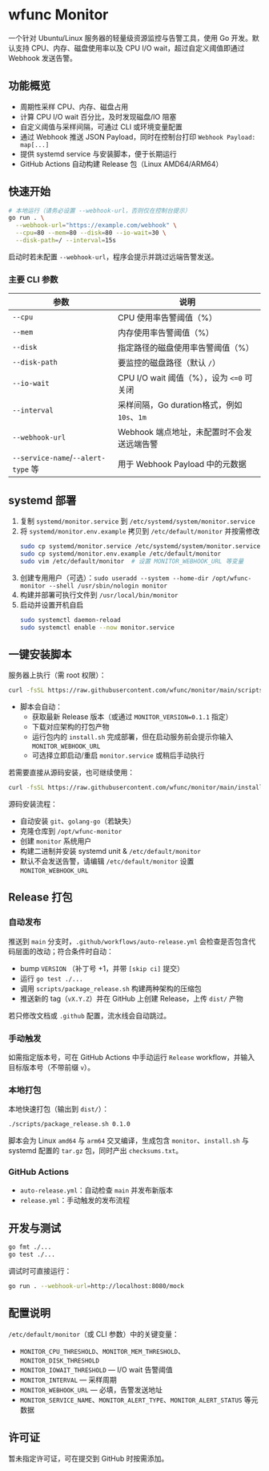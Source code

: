 # wfunc Monitor

一个针对 Ubuntu/Linux 服务器的轻量级资源监控与告警工具，使用 Go 开发。默认支持 CPU、内存、磁盘使用率以及 CPU I/O wait，超过自定义阈值即通过 Webhook 发送告警。

## 功能概览

- 周期性采样 CPU、内存、磁盘占用
- 计算 CPU I/O wait 百分比，及时发现磁盘/IO 阻塞
- 自定义阈值与采样间隔，可通过 CLI 或环境变量配置
- 通过 Webhook 推送 JSON Payload，同时在控制台打印 `Webhook Payload: map[...]`
- 提供 systemd service 与安装脚本，便于长期运行
- GitHub Actions 自动构建 Release 包（Linux AMD64/ARM64）

## 快速开始

```bash
# 本地运行（请务必设置 --webhook-url，否则仅在控制台提示）
go run . \
  --webhook-url="https://example.com/webhook" \
  --cpu=80 --mem=80 --disk=80 --io-wait=30 \
  --disk-path=/ --interval=15s
```

启动时若未配置 `--webhook-url`，程序会提示并跳过远端告警发送。

### 主要 CLI 参数

| 参数 | 说明 |
| ---- | ---- |
| `--cpu` | CPU 使用率告警阈值（%）|
| `--mem` | 内存使用率告警阈值（%）|
| `--disk` | 指定路径的磁盘使用率告警阈值（%）|
| `--disk-path` | 要监控的磁盘路径（默认 `/`）|
| `--io-wait` | CPU I/O wait 阈值（%），设为 `<=0` 可关闭 |
| `--interval` | 采样间隔，Go duration格式，例如 `10s`、`1m` |
| `--webhook-url` | Webhook 端点地址，未配置时不会发送远端告警 |
| `--service-name`/`--alert-type` 等 | 用于 Webhook Payload 中的元数据 |

## systemd 部署

1. 复制 `systemd/monitor.service` 到 `/etc/systemd/system/monitor.service`
2. 将 `systemd/monitor.env.example` 拷贝到 `/etc/default/monitor` 并按需修改
   ```bash
   sudo cp systemd/monitor.service /etc/systemd/system/monitor.service
   sudo cp systemd/monitor.env.example /etc/default/monitor
   sudo vim /etc/default/monitor  # 设置 MONITOR_WEBHOOK_URL 等变量
   ```
3. 创建专用用户（可选）：`sudo useradd --system --home-dir /opt/wfunc-monitor --shell /usr/sbin/nologin monitor`
4. 构建并部署可执行文件到 `/usr/local/bin/monitor`
5. 启动并设置开机自启
   ```bash
   sudo systemctl daemon-reload
   sudo systemctl enable --now monitor.service
   ```

## 一键安装脚本

服务器上执行（需 root 权限）：

```bash
curl -fsSL https://raw.githubusercontent.com/wfunc/monitor/main/scripts/get-monitor.sh | sudo bash
```

- 脚本会自动：
  - 获取最新 Release 版本（或通过 `MONITOR_VERSION=0.1.1` 指定）
  - 下载对应架构的打包产物
  - 运行包内的 `install.sh` 完成部署，但在启动服务前会提示你输入 `MONITOR_WEBHOOK_URL`
  - 可选择立即启动/重启 `monitor.service` 或稍后手动执行

若需要直接从源码安装，也可继续使用：

```bash
curl -fsSL https://raw.githubusercontent.com/wfunc/monitor/main/install.sh | sudo bash
```

源码安装流程：
- 自动安装 `git`、`golang-go`（若缺失）
- 克隆仓库到 `/opt/wfunc-monitor`
- 创建 `monitor` 系统用户
- 构建二进制并安装 systemd unit & `/etc/default/monitor`
- 默认不会发送告警，请编辑 `/etc/default/monitor` 设置 `MONITOR_WEBHOOK_URL`

## Release 打包

### 自动发布

推送到 `main` 分支时，`.github/workflows/auto-release.yml` 会检查是否包含代码层面的改动；符合条件时自动：

- bump `VERSION` （补丁号 +1，并带 `[skip ci]` 提交）
- 运行 `go test ./...`
- 调用 `scripts/package_release.sh` 构建两种架构的压缩包
- 推送新的 tag（`vX.Y.Z`）并在 GitHub 上创建 Release，上传 `dist/` 产物

若只修改文档或 `.github` 配置，流水线会自动跳过。

### 手动触发

如需指定版本号，可在 GitHub Actions 中手动运行 `Release` workflow，并输入目标版本号（不带前缀 `v`）。

### 本地打包

本地快速打包（输出到 `dist/`）：

```bash
./scripts/package_release.sh 0.1.0
```

脚本会为 Linux `amd64` 与 `arm64` 交叉编译，生成包含 `monitor`、`install.sh` 与 systemd 配置的 `tar.gz` 包，同时产出 `checksums.txt`。

### GitHub Actions

- `auto-release.yml`：自动检查 `main` 并发布新版本
- `release.yml`：手动触发的发布流程

## 开发与测试

```bash
go fmt ./...
go test ./...
```

调试时可直接运行：

```bash
go run . --webhook-url=http://localhost:8080/mock
```

## 配置说明

`/etc/default/monitor`（或 CLI 参数）中的关键变量：

- `MONITOR_CPU_THRESHOLD`、`MONITOR_MEM_THRESHOLD`、`MONITOR_DISK_THRESHOLD`
- `MONITOR_IOWAIT_THRESHOLD` — I/O wait 告警阈值
- `MONITOR_INTERVAL` — 采样周期
- `MONITOR_WEBHOOK_URL` — 必填，告警发送地址
- `MONITOR_SERVICE_NAME`、`MONITOR_ALERT_TYPE`、`MONITOR_ALERT_STATUS` 等元数据

## 许可证

暂未指定许可证，可在提交到 GitHub 时按需添加。
